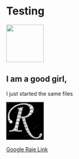 # Testing


<img src="https://user-images.githubusercontent.com/32206675/86633698-fa1a7f80-bf9e-11ea-9f1e-35b35c75719d.jpg" width="100" height="100">


## I am a good girl, 
I just started the same files

<img src="r.jpg" width="100" height="100">


[Google Raje Link](https://www.Google.com)
